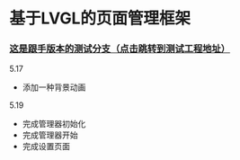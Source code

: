 # 基于LVGL的页面管理框架

### [这是跟手版本的测试分支（点击跳转到测试工程地址）](https://github.com/WiseMCU/lv_codeblocks_win8.3/tree/PageManager_CodeBloacksWin8.3)

5.17

- 添加一种背景动画

5.19

- 完成管理器初始化
- 完成管理器开始
- 完成设置页面